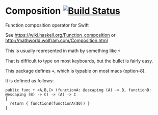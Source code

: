 # Composition  [![Build Status](https://travis-ci.org/glessard/composition.svg?branch=master)](https://travis-ci.org/glessard/composition)
Function composition operator for Swift

See https://wiki.haskell.org/Function_composition or http://mathworld.wolfram.com/Composition.html

This is usually represented in math by something like ⸰

That is difficult to type on most keyboards, but the bullet is fairly easy.

This package defines •, which is typable on most macs (option-8).

It is defined as follows:
```
public func • <A,B,C> (functionA: @escaping (A) -> B, functionB: @escaping (B) -> C) -> (A) -> C
{
  return { functionB(functionA($0)) }
}
```
